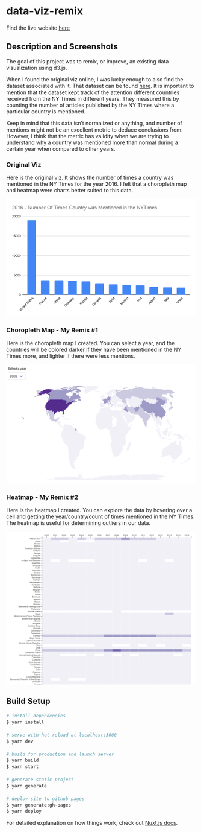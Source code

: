 # data-viz-remix
Find the live website [here](http://kjmj.github.io/data-viz-remix/)

## Description and Screenshots

The goal of this project was to remix, or improve, an existing data visualization using d3.js.

When I found the original viz online, I was lucky enough to also find the dataset associated with it. That dataset can be found [here](https://data.world/ansakoy/countries-in-new-york-times-2000-2016). It is important to mention that the dataset kept track of the attention different countries received from the NY Times in different years. They measured this by counting the number of articles published by the NY Times where a particular country is mentioned.

Keep in mind that this data isn’t normalized or anything, and number of mentions might not be an excellent metric to deduce conclusions from. However, I think that the metric has validity when we are trying to understand why a country was mentioned more than normal during a certain year when compared to other years.

### Original Viz

Here is the original viz. It shows the number of times a country was mentioned in the NY Times for the year 2016. I felt that a choropleth map and heatmap were charts better suited to this data.

![Map](static/oldViz.png)

### Choropleth Map - My Remix #1

Here is the choropleth map I created. You can select a year, and the countries will be colored darker if they have been mentioned in the NY Times more, and lighter if there were less mentions.

![Map](assets/map.png)

### Heatmap - My Remix #2

Here is the heatmap I created. You can explore the data by hovering over a cell and getting the year/country/count of times mentioned in the NY Times. The heatmap is useful for determining outliers in our data.

![Heatmap](assets/heatmap.png)

## Build Setup

```bash
# install dependencies
$ yarn install

# serve with hot reload at localhost:3000
$ yarn dev

# build for production and launch server
$ yarn build
$ yarn start

# generate static project
$ yarn generate

# deploy site to github pages
$ yarn generate:gh-pages
$ yarn deploy

```

For detailed explanation on how things work, check out [Nuxt.js docs](https://nuxtjs.org).
